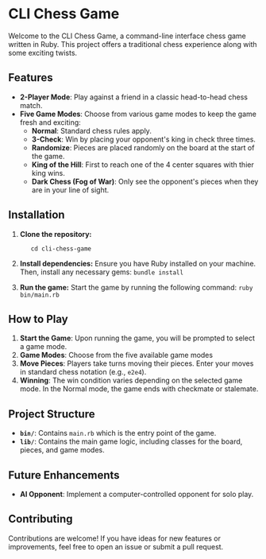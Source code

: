 # CLI Chess Game

Welcome to the CLI Chess Game, a command-line interface chess game written in Ruby. This project offers a traditional chess experience along with some exciting twists.

## Features

- **2-Player Mode**: Play against a friend in a classic head-to-head chess match.
- **Five Game Modes**: Choose from various game modes to keep the game fresh and exciting:
  - **Normal**: Standard chess rules apply.
  - **3-Check**: Win by placing your opponent's king in check three times.
  - **Randomize**: Pieces are placed randomly on the board at the start of the game.
  - **King of the Hill**: First to reach one of the 4 center squares with thier king wins.
  - **Dark Chess (Fog of War)**: Only see the opponent's pieces when they are in your line of sight.

## Installation

1.  **Clone the repository:**
    ```git clone https://github.com/yourusername/cli-chess-game.git
       cd cli-chess-game
    ```

2.  **Install dependencies:**
    Ensure you have Ruby installed on your machine. Then, install any necessary gems:
    ```bundle install```

3.  **Run the game:**
    Start the game by running the following command:
    ```ruby bin/main.rb```

## How to Play

1. **Start the Game**: Upon running the game, you will be prompted to select a game mode.
2. **Game Modes**: Choose from the five available game modes
3. **Move Pieces**: Players take turns moving their pieces. Enter your moves in standard chess notation (e.g., `e2e4`).
4. **Winning**: The win condition varies depending on the selected game mode. In the Normal mode, the game ends with checkmate or stalemate.

## Project Structure

- **`bin/`**: Contains `main.rb` which is the entry point of the game.
- **`lib/`**: Contains the main game logic, including classes for the board, pieces, and game modes.

## Future Enhancements

- **AI Opponent**: Implement a computer-controlled opponent for solo play.

## Contributing

Contributions are welcome! If you have ideas for new features or improvements, feel free to open an issue or submit a pull request.

